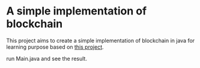# A simple implementation of blockchain
This project aims to create a simple implementation of blockchain in java for learning purpose based on [this project](https://github.com/lhartikk/naivechain). 

run Main.java and see the result.
